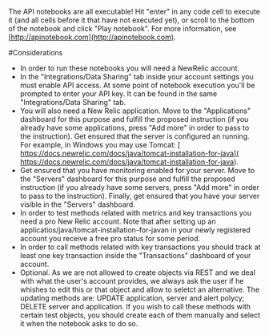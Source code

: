 The API notebooks are all executable! Hit "enter" in any code cell to execute it (and all cells before it that have not executed yet), or scroll to the bottom of the notebook and click "Play notebook". For more information, see [http://apinotebook.com](http://apinotebook.com).

#Considerations

- In order to run these notebooks you will need a NewRelic account.
- In the "Integrations/Data Sharing" tab inside your account settings you must enable API access. At some point of notebook execution you'll be prompted to enter your API key. It can be found in the same "Integrations/Data Sharing" tab.
- You will also need a New Relic application. Move to the "Applications" dashboard for this purpose and fulfill the proposed instruction (if you already have some applications, press "Add more" in order to pass to the instruction). Get ensured that the server is configured an running. For example, in Windows you may use Tomcat: [ https://docs.newrelic.com/docs/java/tomcat-installation-for-java]( https://docs.newrelic.com/docs/java/tomcat-installation-for-java).
- Get ensured that you have monitoring enabled for your server. Move to the "Servers" dashboard for this purpose and fulfill the proposed instruction (if you already have some servers, press "Add more" in order to pass to the instruction). Finally, get ensured that you have your server visible in the "Servers" dashboard.
- In order to test methods related with metrics and key transactions you need a pro New Relic account. Note that after setting up an applicatios/java/tomcat-installation-for-javan in your newly registered account you receive a free pro status for some period.
- In order to call methods related with key transactions you should track at least one key transaction inside the "Transactions" dashboard of your account.
- Optional. As we are not allowed to create objects via REST and we deal with what the user's account provides, we always ask the user if he whishes to edit this or that object and allow to seletct an alternative. The updating methods are: UPDATE application, server and alert polycy; DELETE server and application. If you wish to call these methods with certain test objects, you should create each of them manually and select it when the notebook asks to do so.

